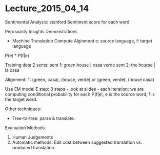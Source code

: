 # Lecture_2015_04_14
Sentimental Analysis: stanford
Sentiment score for each word

Perosnality Insights Demonstrations

- Machine Translation
Compute Alginment
e: source language, f: target language

P(e) * P(f|e)

Training data
2 sents:
sent 1: green house | casa verde
sent 2: the hourse | la casa

Alignment:
1: (green, casa), (house, verde) or
    (green, verde), (house casa)
    
Use EM model
E step: 3 steps - look at slides
    - each iteration: we are computing conditional probability for each P(f|e), e is the source word, f is the target word.
    
Other techniques:
- Tree-to-tree: parse & translate.

Evaluation Methods
1. Human Judgements
2. Automatic methods: Edit cost between suggested translation vs. produced translation.



    


